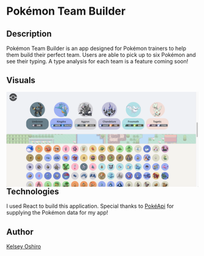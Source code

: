 # Pokémon Team Builder

## Description 
Pokémon Team Builder is an app designed for Pokémon trainers to help them build their perfect team.  Users are able to pick up to six Pokémon and see their typing.  A type analysis for each team is a feature coming soon!

## Visuals
<img src="https://github.com/kelseymosh/pokemon-team-builder/blob/main/src/screenshots/Pokemon%20Team%20Builder.png"
     alt="Pokemon Team Builder Screenshot"
     style="float: left; margin-right: 10px;" />

## Technologies
I used React to build this application.  Special thanks to <a href="https://pokeapi.co/">PokéApi</a> for supplying the Pokémon data for my app!

## Author
<a href="https://github.com/kelseymosh"> Kelsey Oshiro</a>
